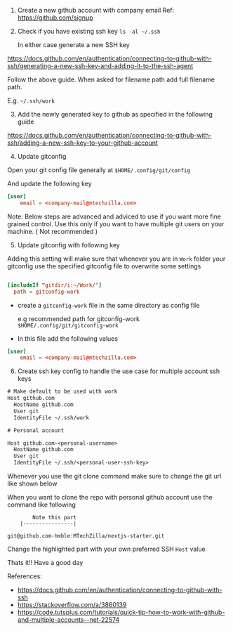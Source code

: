1. Create a new github account with company email
	Ref: https://github.com/signup

2. Check if you have existing ssh key
	`ls -al ~/.ssh`
	
	In either case generate a new SSH key

https://docs.github.com/en/authentication/connecting-to-github-with-ssh/generating-a-new-ssh-key-and-adding-it-to-the-ssh-agent

Follow the above guide. When asked for filename path add full filename path.

E.g. `~/.ssh/work`

3. Add the newly generated key to github as specified in the following guide

https://docs.github.com/en/authentication/connecting-to-github-with-ssh/adding-a-new-ssh-key-to-your-github-account

4. Update gitconfig

Open your git config file generally at `$HOME/.config/git/config`

And update the following key

```toml
[user]
	email = <company-mail@mtechzilla.com>

```

Note: Below steps are advanced and adviced to use if you want more fine grained control. Use this only if
you want to have multiple git users on your machine. ( Not recommended )

5. Update gitconfig with following key

Adding this setting will make sure that whenever you are in `Work` folder your
gitconfig use the specified gitconfig file to overwrite some settings
```toml

[includeIf "gitdir/i:~/Work/"]
  path = gitconfig-work
```

- create a `gitconfig-work` file in the same directory as config file

	e.g recommended path for gitconfig-work `$HOME/.config/git/gitconfig-work`

- In this file add the following values

```toml
[user]
	email = <company-mail@mtechzilla.com>
```

6. Create ssh key config to handle the use case for multiple account ssh keys

```txt
# Make default to be used with work
Host github.com
  HostName github.com
  User git
  IdentityFile ~/.ssh/work

# Personal account

Host github.com-<personal-username>
  HostName github.com
  User git
  IdentityFile ~/.ssh/<personal-user-ssh-key>

```

Whenever you use the git clone command make sure to change the git url like
shown below

When you want to clone the repo with personal github account use the command
like following

			Note this part
		|----------------|
`git@github.com-hmble:MTechZilla/nextjs-starter.git`


Change the highlighted part with your own preferred SSH `Host` value

Thats it!! Have a good day


References:
- https://docs.github.com/en/authentication/connecting-to-github-with-ssh
- https://stackoverflow.com/a/3860139
- https://code.tutsplus.com/tutorials/quick-tip-how-to-work-with-github-and-multiple-accounts--net-22574



	
